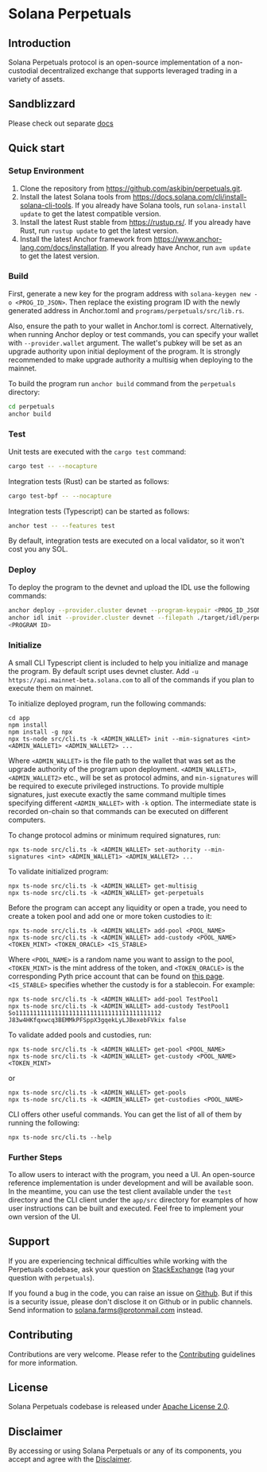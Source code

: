 # Solana Perpetuals

## Introduction

Solana Perpetuals protocol is an open-source implementation of a non-custodial decentralized exchange that supports leveraged trading in a variety of assets.

## Sandblizzard

Please check out separate [docs](./docs/notes.md)

## Quick start

### Setup Environment

1. Clone the repository from <https://github.com/askibin/perpetuals.git>.
2. Install the latest Solana tools from <https://docs.solana.com/cli/install-solana-cli-tools>. If you already have Solana tools, run `solana-install update` to get the latest compatible version.
3. Install the latest Rust stable from <https://rustup.rs/>. If you already have Rust, run `rustup update` to get the latest version.
4. Install the latest Anchor framework from <https://www.anchor-lang.com/docs/installation>. If you already have Anchor, run `avm update` to get the latest version.

### Build

First, generate a new key for the program address with `solana-keygen new -o <PROG_ID_JSON>`. Then replace the existing program ID with the newly generated address in Anchor.toml and `programs/perpetuals/src/lib.rs`.

Also, ensure the path to your wallet in Anchor.toml is correct. Alternatively, when running Anchor deploy or test commands, you can specify your wallet with `--provider.wallet` argument. The wallet's pubkey will be set as an upgrade authority upon initial deployment of the program. It is strongly recommended to make upgrade authority a multisig when deploying to the mainnet.

To build the program run `anchor build` command from the `perpetuals` directory:

```sh
cd perpetuals
anchor build
```

### Test

Unit tests are executed with the `cargo test` command:

```sh
cargo test -- --nocapture
```

Integration tests (Rust) can be started as follows:

```sh
cargo test-bpf -- --nocapture
```

Integration tests (Typescript) can be started as follows:

```sh
anchor test -- --features test
```

By default, integration tests are executed on a local validator, so it won't cost you any SOL.

### Deploy

To deploy the program to the devnet and upload the IDL use the following commands:

```sh
anchor deploy --provider.cluster devnet --program-keypair <PROG_ID_JSON>
anchor idl init --provider.cluster devnet --filepath ./target/idl/perpetuals.json
<PROGRAM ID>
```

### Initialize

A small CLI Typescript client is included to help you initialize and manage the program. By default script uses devnet cluster. Add `-u https://api.mainnet-beta.solana.com` to all of the commands if you plan to execute them on mainnet.

To initialize deployed program, run the following commands:

```
cd app
npm install
npm install -g npx
npx ts-node src/cli.ts -k <ADMIN_WALLET> init --min-signatures <int> <ADMIN_WALLET1> <ADMIN_WALLET2> ...
```

Where `<ADMIN_WALLET>` is the file path to the wallet that was set as the upgrade authority of the program upon deployment. `<ADMIN_WALLET1>`, `<ADMIN_WALLET2>` etc., will be set as protocol admins, and `min-signatures` will be required to execute privileged instructions. To provide multiple signatures, just execute exactly the same command multiple times specifying different `<ADMIN_WALLET>` with `-k` option. The intermediate state is recorded on-chain so that commands can be executed on different computers.

To change protocol admins or minimum required signatures, run:

```
npx ts-node src/cli.ts -k <ADMIN_WALLET> set-authority --min-signatures <int> <ADMIN_WALLET1> <ADMIN_WALLET2> ...
```

To validate initialized program:

```
npx ts-node src/cli.ts -k <ADMIN_WALLET> get-multisig
npx ts-node src/cli.ts -k <ADMIN_WALLET> get-perpetuals
```

Before the program can accept any liquidity or open a trade, you need to create a token pool and add one or more token custodies to it:

```
npx ts-node src/cli.ts -k <ADMIN_WALLET> add-pool <POOL_NAME>
npx ts-node src/cli.ts -k <ADMIN_WALLET> add-custody <POOL_NAME> <TOKEN_MINT> <TOKEN_ORACLE> <IS_STABLE>
```

Where `<POOL_NAME>` is a random name you want to assign to the pool, `<TOKEN_MINT>` is the mint address of the token, and `<TOKEN_ORACLE>` is the corresponding Pyth price account that can be found on [this page](https://pyth.network/price-feeds?cluster=devnet). `<IS_STABLE>` specifies whether the custody is for a stablecoin. For example:

```
npx ts-node src/cli.ts -k <ADMIN_WALLET> add-pool TestPool1
npx ts-node src/cli.ts -k <ADMIN_WALLET> add-custody TestPool1 So11111111111111111111111111111111111111112 J83w4HKfqxwcq3BEMMkPFSppX3gqekLyLJBexebFVkix false
```

To validate added pools and custodies, run:

```
npx ts-node src/cli.ts -k <ADMIN_WALLET> get-pool <POOL_NAME>
npx ts-node src/cli.ts -k <ADMIN_WALLET> get-custody <POOL_NAME> <TOKEN_MINT>
```

or

```
npx ts-node src/cli.ts -k <ADMIN_WALLET> get-pools
npx ts-node src/cli.ts -k <ADMIN_WALLET> get-custodies <POOL_NAME>
```

CLI offers other useful commands. You can get the list of all of them by running the following:

```
npx ts-node src/cli.ts --help
```

### Further Steps

To allow users to interact with the program, you need a UI. An open-source reference implementation is under development and will be available soon. In the meantime, you can use the test client available under the `test` directory and the CLI client under the `app/src` directory for examples of how user instructions can be built and executed. Feel free to implement your own version of the UI.

## Support

If you are experiencing technical difficulties while working with the Perpetuals codebase, ask your question on [StackExchange](https://solana.stackexchange.com) (tag your question with `perpetuals`).

If you found a bug in the code, you can raise an issue on [Github](https://github.com/askibin/perpetuals). But if this is a security issue, please don't disclose it on Github or in public channels. Send information to solana.farms@protonmail.com instead.

## Contributing

Contributions are very welcome. Please refer to the [Contributing](https://github.com/solana-labs/solana/blob/master/CONTRIBUTING.md) guidelines for more information.

## License

Solana Perpetuals codebase is released under [Apache License 2.0](LICENSE).

## Disclaimer

By accessing or using Solana Perpetuals or any of its components, you accept and agree with the [Disclaimer](DISCLAIMER.md).
